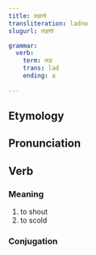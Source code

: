 ```yaml
---
title: लड़णो
transliteration: ladno
slugurl: लड़णो

grammar: 
  verb:
    term: लड़
    trans: lad
    ending: a
  
---
```

## Etymology

## Pronunciation

## Verb
### Meaning
1. to shout
2. to scold

### Conjugation
<verb-conj :grammar="grammar"></verb-conj>